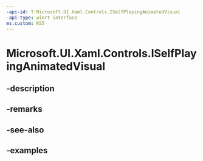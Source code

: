 ```yaml
---
-api-id: T:Microsoft.UI.Xaml.Controls.ISelfPlayingAnimatedVisual
-api-type: winrt interface
ms.custom: RS5
---
```


<!-- Interface syntax.
public interface ISelfPlayingAnimatedVisual : IAnimatedVisual, IClosable
-->

# Microsoft.UI.Xaml.Controls.ISelfPlayingAnimatedVisual

## -description

## -remarks

## -see-also

## -examples

